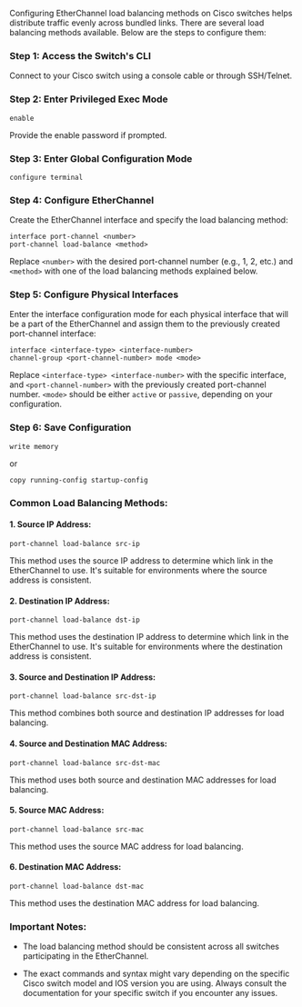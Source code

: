 Configuring EtherChannel load balancing methods on Cisco switches helps distribute traffic evenly across bundled links. There are several load balancing methods available. Below are the steps to configure them:

### Step 1: Access the Switch's CLI

Connect to your Cisco switch using a console cable or through SSH/Telnet.

### Step 2: Enter Privileged Exec Mode

```shell
enable
```

Provide the enable password if prompted.

### Step 3: Enter Global Configuration Mode

```shell
configure terminal
```

### Step 4: Configure EtherChannel

Create the EtherChannel interface and specify the load balancing method:

```shell
interface port-channel <number>
port-channel load-balance <method>
```

Replace `<number>` with the desired port-channel number (e.g., 1, 2, etc.) and `<method>` with one of the load balancing methods explained below.

### Step 5: Configure Physical Interfaces

Enter the interface configuration mode for each physical interface that will be a part of the EtherChannel and assign them to the previously created port-channel interface:

```shell
interface <interface-type> <interface-number>
channel-group <port-channel-number> mode <mode>
```

Replace `<interface-type> <interface-number>` with the specific interface, and `<port-channel-number>` with the previously created port-channel number. `<mode>` should be either `active` or `passive`, depending on your configuration.

### Step 6: Save Configuration

```shell
write memory
```

or

```shell
copy running-config startup-config
```

### Common Load Balancing Methods:

#### 1. Source IP Address:

```shell
port-channel load-balance src-ip
```

This method uses the source IP address to determine which link in the EtherChannel to use. It's suitable for environments where the source address is consistent.

#### 2. Destination IP Address:

```shell
port-channel load-balance dst-ip
```

This method uses the destination IP address to determine which link in the EtherChannel to use. It's suitable for environments where the destination address is consistent.

#### 3. Source and Destination IP Address:

```shell
port-channel load-balance src-dst-ip
```

This method combines both source and destination IP addresses for load balancing.

#### 4. Source and Destination MAC Address:

```shell
port-channel load-balance src-dst-mac
```

This method uses both source and destination MAC addresses for load balancing.

#### 5. Source MAC Address:

```shell
port-channel load-balance src-mac
```

This method uses the source MAC address for load balancing.

#### 6. Destination MAC Address:

```shell
port-channel load-balance dst-mac
```

This method uses the destination MAC address for load balancing.

### Important Notes:

- The load balancing method should be consistent across all switches participating in the EtherChannel.

- The exact commands and syntax might vary depending on the specific Cisco switch model and IOS version you are using. Always consult the documentation for your specific switch if you encounter any issues.
